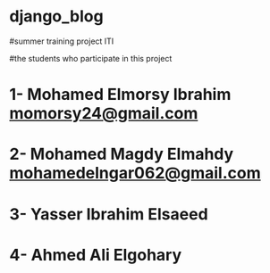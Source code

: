 # django_blog
#summer training project ITI

#the students who participate in this project
# 1- Mohamed Elmorsy Ibrahim      momorsy24@gmail.com
# 2- Mohamed Magdy Elmahdy        mohamedelngar062@gmail.com
# 3- Yasser Ibrahim Elsaeed       
# 4- Ahmed Ali Elgohary



